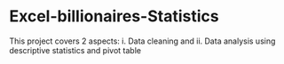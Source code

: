 # Excel-billionaires-Statistics
This project covers 2 aspects: i. Data cleaning and ii. Data analysis using descriptive statistics and pivot table
